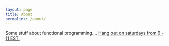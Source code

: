 ```yaml
---
layout: page
title: About
permalink: /about/
---
```


Some stuff about functional programming.... 
<a href="https://www.twitch.tv/amathematicalway">Hang out on saturdays from 9 - 11 EST.</a>